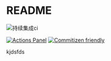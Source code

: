 # README

![持续集成ci](https://github.com/tangzijun/iffe-setting/workflows/deploy-github-pages/badge.svg)

[![Actions Panel](https://img.shields.io/badge/actionspanel-enabled-brightgreen)](https://www.actionspanel.app/app/tangzijun/iffe-setting) [![Commitizen friendly](https://img.shields.io/badge/commitizen-friendly-brightgreen.svg)](http://commitizen.github.io/cz-cli/)

kjdsfds
